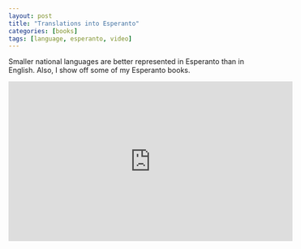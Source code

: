 ```yaml
---
layout: post
title: "Translations into Esperanto"
categories: [books]
tags: [language, esperanto, video]
---
```

Smaller national languages are better represented in Esperanto than in English. Also, I show off some of my Esperanto books.

<iframe width="560" height="315" src="https://www.youtube.com/embed/a-rPZPwd-mo" frameborder="0" allow="accelerometer; autoplay; encrypted-media; gyroscope; picture-in-picture" allowfullscreen></iframe>

